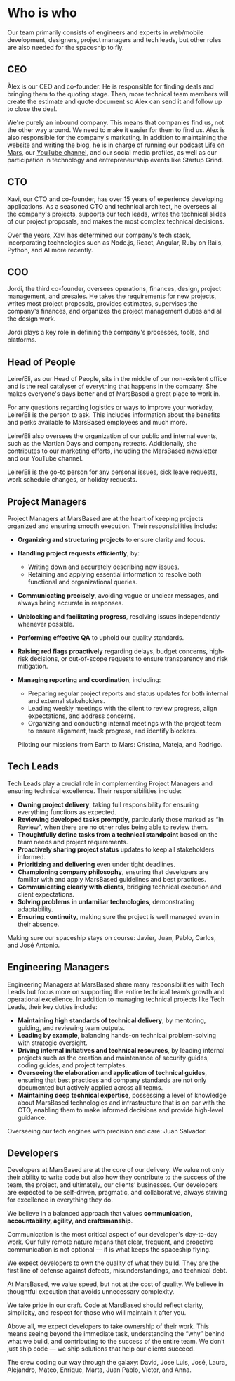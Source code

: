 # Who is who

Our team primarily consists of engineers and experts in web/mobile development, designers, project managers and tech leads, but other roles are also needed for the spaceship to fly.

## CEO

Àlex is our CEO and co-founder. He is responsible for finding deals and bringing them to the quoting stage. Then, more technical team members will create the estimate and quote document so Àlex can send it and follow up to close the deal.

We're purely an inbound company. This means that companies find us, not the other way around. We need to make it easier for them to find us. Àlex is also responsible for the company's marketing. In addition to maintaining the website and writing the blog, he is in charge of running our podcast <a href="https://podcast.marsbased.com/" title="Life on Mars - the MarsBased podcast" target="_blank">Life on Mars</a>, our <a href="https://www.youtube.com/@MarsBased" title="MarsBased - YouTube channel" target="_blank">YouTube channel</a>, and our social media profiles, as well as our participation in technology and entrepreneurship events like Startup Grind.

## CTO

Xavi, our CTO and co-founder, has over 15 years of experience developing applications. As a seasoned CTO and technical architect, he oversees all the company's projects, supports our tech leads, writes the technical slides of our project proposals, and makes the most complex technical decisions.

Over the years, Xavi has determined our company's tech stack, incorporating technologies such as Node.js, React, Angular, Ruby on Rails, Python, and AI more recently.

## COO

Jordi, the third co-founder, oversees operations, finances, design, project management, and presales. He takes the requirements for new projects, writes most project proposals, provides estimates, supervises the company's finances, and organizes the project management duties and all the design work.

Jordi plays a key role in defining the company's processes, tools, and platforms.

## Head of People

Leire/Eli, as our Head of People, sits in the middle of our non-existent office and is the real catalyser of everything that happens in the company. She makes everyone's days better and of MarsBased a great place to work in.

For any questions regarding logistics or ways to improve your workday, Leire/Eli is the person to ask. This includes information about the benefits and perks available to MarsBased employees and much more.

Leire/Eli also oversees the organization of our public and internal events, such as the Martian Days and company retreats. Additionally, she contributes to our marketing efforts, including the MarsBased newsletter and our YouTube channel.

Leire/Eli is the go-to person for any personal issues, sick leave requests, work schedule changes, or holiday requests.

## Project Managers

Project Managers at MarsBased are at the heart of keeping projects organized and ensuring smooth execution. Their responsibilities include:

- **Organizing and structuring projects** to ensure clarity and focus.
- **Handling project requests efficiently**, by:
  - Writing down and accurately describing new issues.
  - Retaining and applying essential information to resolve both functional and organizational queries.
- **Communicating precisely**, avoiding vague or unclear messages, and always being accurate in responses.
- **Unblocking and facilitating progress**, resolving issues independently whenever possible.
- **Performing effective QA** to uphold our quality standards.
- **Raising red flags proactively** regarding delays, budget concerns, high-risk decisions, or out-of-scope requests to ensure transparency and risk mitigation.
- **Managing reporting and coordination**, including:
  - Preparing regular project reports and status updates for both internal and external stakeholders.
  - Leading weekly meetings with the client to review progress, align expectations, and address concerns.
  - Organizing and conducting internal meetings with the project team to ensure alignment, track progress, and identify blockers.

  Piloting our missions from Earth to Mars: Cristina, Mateja, and Rodrigo.

## Tech Leads

Tech Leads play a crucial role in complementing Project Managers and ensuring technical excellence. Their responsibilities include:

- **Owning project delivery**, taking full responsibility for ensuring everything functions as expected.
- **Reviewing developed tasks promptly**, particularly those marked as “In Review”, when there are no other roles being able to review them.
- **Thoughtfully define tasks from a technical standpoint** based on the team needs and project requirements.
- **Proactively sharing project status** updates to keep all stakeholders informed.
- **Prioritizing and delivering** even under tight deadlines.
- **Championing company philosophy**, ensuring that developers are familiar with and apply MarsBased guidelines and best practices.
- **Communicating clearly with clients**, bridging technical execution and client expectations.
- **Solving problems in unfamiliar technologies**, demonstrating adaptability.
- **Ensuring continuity**, making sure the project is well managed even in their absence.

Making sure our spaceship stays on course: Javier, Juan, Pablo, Carlos, and José Antonio.

## Engineering Managers

Engineering Managers at MarsBased share many responsibilities with Tech Leads but focus more on supporting the entire technical team’s growth and operational excellence. In addition to managing technical projects like Tech Leads, their key duties include:

- **Maintaining high standards of technical delivery**, by mentoring, guiding, and reviewing team outputs.
- **Leading by example**, balancing hands-on technical problem-solving with strategic oversight.
- **Driving internal initiatives and technical resources**, by leading internal projects such as the creation and maintenance of security guides, coding guides, and project templates.
- **Overseeing the elaboration and application of technical guides**, ensuring that best practices and company standards are not only documented but actively applied across all teams.
- **Maintaining deep technical expertise**, possessing a level of knowledge about MarsBased technologies and infrastructure that is on par with the CTO, enabling them to make informed decisions and provide high-level guidance.

Overseeing our tech engines with precision and care: Juan Salvador.

## Developers

Developers at MarsBased are at the core of our delivery. We value not only their ability to write code but also how they contribute to the success of the team, the project, and ultimately, our clients’ businesses. Our developers are expected to be self-driven, pragmatic, and collaborative, always striving for excellence in everything they do.

We believe in a balanced approach that values **communication, accountability, agility, and craftsmanship**.

Communication is the most critical aspect of our developer's day-to-day work. Our fully remote nature means that clear, frequent, and proactive communication is not optional — it is what keeps the spaceship flying.

We expect developers to own the quality of what they build. They are the first line of defense against defects, misunderstandings, and technical debt.

At MarsBased, we value speed, but not at the cost of quality. We believe in thoughtful execution that avoids unnecessary complexity.

We take pride in our craft. Code at MarsBased should reflect clarity, simplicity, and respect for those who will maintain it after you.

Above all, we expect developers to take ownership of their work. This means seeing beyond the immediate task, understanding the “why” behind what we build, and contributing to the success of the entire team. We don’t just ship code — we ship solutions that help our clients succeed.

The crew coding our way through the galaxy: David, Jose Luis, José, Laura, Alejandro, Mateo, Enrique, Marta, Juan Pablo, Víctor, and Anna.

